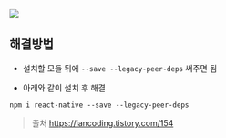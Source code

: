 ![](https://images.velog.io/images/jungjaedev/post/d8747909-7275-4620-8205-267e0d3724f5/%E1%84%89%E1%85%B3%E1%84%8F%E1%85%B3%E1%84%85%E1%85%B5%E1%86%AB%E1%84%89%E1%85%A3%E1%86%BA%202021-12-03%20%E1%84%8B%E1%85%A9%E1%84%8C%E1%85%A5%E1%86%AB%2010.47.44.png)

## 해결방법

- 설치할 모듈 뒤에 `--save --legacy-peer-deps` 써주면 됨

- 아래와 같이 설치 후 해결

```shell
npm i react-native --save --legacy-peer-deps
```

> 출처
> https://iancoding.tistory.com/154
